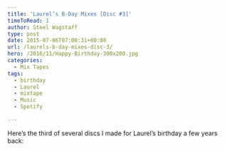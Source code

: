 ```yaml
---
title: 'Laurel’s B-Day Mixes [Disc #3]'
timeToRead: 1 
author: Steel Wagstaff
type: post
date: 2015-07-06T07:00:31+00:00
url: /laurels-b-day-mixes-disc-3/
hero: /2016/11/Happy-Birthday-300x200.jpg
categories:
  - Mix Tapes
tags:
  - birthday
  - Laurel
  - mixtape
  - Music
  - Spotify

---
```

Here&#8217;s the third of several discs I made for Laurel&#8217;s birthday a few years back: